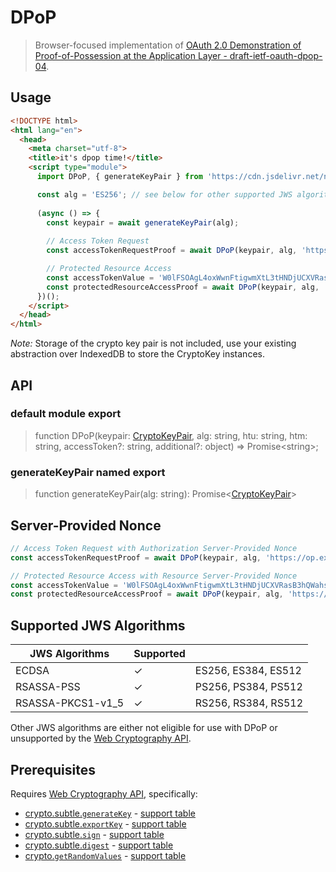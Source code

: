 # DPoP

> Browser-focused implementation of
[OAuth 2.0 Demonstration of Proof-of-Possession at the Application Layer - draft-ietf-oauth-dpop-04](https://tools.ietf.org/html/draft-ietf-oauth-dpop-04).

## Usage

```html
<!DOCTYPE html>
<html lang="en">
  <head>
    <meta charset="utf-8">
    <title>it's dpop time!</title>
    <script type="module">
      import DPoP, { generateKeyPair } from 'https://cdn.jsdelivr.net/npm/dpop@^0.6.1';

      const alg = 'ES256'; // see below for other supported JWS algorithms
      
      (async () => {
        const keypair = await generateKeyPair(alg);
        
        // Access Token Request
        const accessTokenRequestProof = await DPoP(keypair, alg, 'https://op.example.com/token', 'POST');

        // Protected Resource Access
        const accessTokenValue = 'W0lFSOAgL4oxWwnFtigwmXtL3tHNDjUCXVRasB3hQWahsVvDb0YX1Q2fk7rMJ-oy';
        const protectedResourceAccessProof = await DPoP(keypair, alg, 'https://rs.example.com/resource', 'GET', accessTokenValue);
      })();
    </script>
  </head>
</html>
```

_Note:_ Storage of the crypto key pair is not included, use your existing abstraction over IndexedDB
to store the CryptoKey instances.

## API

### default module export

> function DPoP(keypair: [CryptoKeyPair](https://developer.mozilla.org/en-US/docs/Web/API/CryptoKeyPair), alg: string, htu: string, htm: string, accessToken?: string, additional?: object) => Promise&lt;string&gt;;

### generateKeyPair named export

> function generateKeyPair(alg: string): Promise&lt;[CryptoKeyPair](https://developer.mozilla.org/en-US/docs/Web/API/CryptoKeyPair)&gt;

## Server-Provided Nonce

```js
// Access Token Request with Authorization Server-Provided Nonce
const accessTokenRequestProof = await DPoP(keypair, alg, 'https://op.example.com/token', 'POST', { nonce: 'eyJ7S_zG.eyJH0-Z.HX4w-7v' });

// Protected Resource Access with Resource Server-Provided Nonce
const accessTokenValue = 'W0lFSOAgL4oxWwnFtigwmXtL3tHNDjUCXVRasB3hQWahsVvDb0YX1Q2fk7rMJ-oy';
const protectedResourceAccessProof = await DPoP(keypair, alg, 'https://rs.example.com/resource', 'GET', accessTokenValue, { nonce: 'eyJ7S_zG.eyJH0-Z.HX4w-7v' });
```


## Supported JWS Algorithms

| JWS Algorithms | Supported ||
| -- | -- | -- |
| ECDSA | ✓ | ES256, ES384, ES512 |
| RSASSA-PSS | ✓ | PS256, PS384, PS512 |
| RSASSA-PKCS1-v1_5 | ✓ | RS256, RS384, RS512 |

Other JWS algorithms are either not eligible for use with DPoP or unsupported by the
[Web Cryptography API](https://www.w3.org/TR/WebCryptoAPI/).


## Prerequisites

Requires [Web Cryptography API](https://www.w3.org/TR/WebCryptoAPI/), specifically:

- [crypto.subtle.`generateKey`](https://developer.mozilla.org/en-US/docs/Web/API/SubtleCrypto/generateKey) - [support table](https://caniuse.com/#feat=mdn-api_subtlecrypto_generatekey)
- [crypto.subtle.`exportKey`](https://developer.mozilla.org/en-US/docs/Web/API/SubtleCrypto/exportKey) - [support table](https://caniuse.com/#feat=mdn-api_subtlecrypto_exportkey)
- [crypto.subtle.`sign`](https://developer.mozilla.org/en-US/docs/Web/API/SubtleCrypto/sign) - [support table](https://caniuse.com/#feat=mdn-api_subtlecrypto_sign)
- [crypto.subtle.`digest`](https://developer.mozilla.org/en-US/docs/Web/API/SubtleCrypto/digest) - [support table](https://caniuse.com/#feat=mdn-api_subtlecrypto_digest)
- [crypto.`getRandomValues`](https://developer.mozilla.org/en-US/docs/Web/API/Crypto/getRandomValues) - [support table](https://caniuse.com/#feat=mdn-api_crypto_getrandomvalues)
